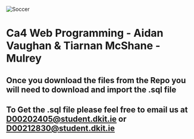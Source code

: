![Soccer](https://media.giphy.com/media/3VLbSs8S0aA24/giphy.gif)
# Ca4 Web Programming - Aidan Vaughan & Tiarnan McShane - Mulrey

## Once you download the files from the Repo you will need to download and import the .sql file

## To Get the .sql file please feel free to email us at D00202405@student.dkit.ie or D00212830@student.dkit.ie
